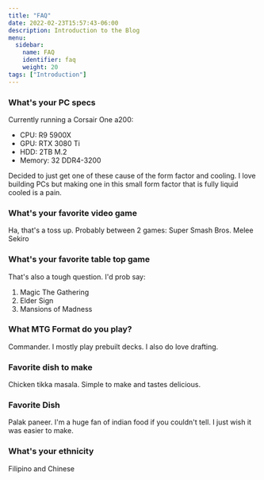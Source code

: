 ```yaml
---
title: "FAQ"
date: 2022-02-23T15:57:43-06:00
description: Introduction to the Blog
menu:
  sidebar:
    name: FAQ
    identifier: faq
    weight: 20
tags: ["Introduction"]
---
```


### What's your PC specs
Currently running a Corsair One a200:
- CPU: R9 5900X
- GPU: RTX 3080 Ti
- HDD: 2TB M.2
- Memory: 32 DDR4-3200

Decided to just get one of these cause of the form factor and cooling.  I love building PCs but making one in this small form factor that is fully liquid cooled is a pain. 

### What's your favorite video game
Ha, that's a toss up.  Probably between 2 games:
Super Smash Bros. Melee
Sekiro

### What's your favorite table top game
That's also a tough question.  I'd prob say:
1. Magic The Gathering
2. Elder Sign
3. Mansions of Madness

### What MTG Format do you play?
Commander.  I mostly play prebuilt decks.  I also do love drafting.

### Favorite dish to make
Chicken tikka masala.  Simple to make and tastes delicious.

### Favorite Dish
Palak paneer.  I'm a huge fan of indian food if you couldn't tell.  I just wish it was easier to make.

### What's your ethnicity 
Filipino and Chinese

